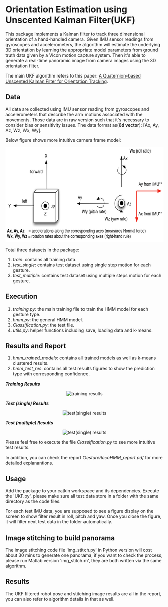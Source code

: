 # Orientation Estimation using Unscented Kalman Filter(UKF)

This package implements a Kalman filter to track three dimensional orientation of a hand-handled camera. Given IMU sensor readings from gyroscopes and accelerometers, the algorithm will estimate the underlying 3D orientation by learning the appropriate model parameters from ground truth data given by a Vicon motion capture system. Then it's able to generate a real-time panoramic image from camera images using the 3D orientation filter.       

The main UKF algorithm refers to this paper: [A Quaternion-based Unscented Kalman Filter for Orientation Tracking](http://ieeexplore.ieee.org/stamp/stamp.jsp?arnumber=1257247).



Data
-----
All data are collected using IMU sensor reading from gyroscopes and accelerometers that describe the arm motions associated with the movements. Those data are in raw version such that it's necessary to consider bias or sensitivity issues. The data format as(**6d vector**): [Ax, Ay, Az, Wz, Wx, Wy].      

Below figure shows more intuitive camera frame model:     
<div align=center>
  <img width="600" height="300" src="./frame.png", alt="camera frame"/>
</div>

Total three datasets in the package:     
1. _train_: contains all training data.
2. _test_single_: contains test dataset using single step motion for each gesture.
3. _test_multiple_: contains test dataset using multiple steps motion for each gesture.


Execution
---------
1. _training.py_: the main training file to train the HMM model for each gesture type.
2. _hmm.py_: the general HMM model.
3. _Classification.py_: the test file.
4. _utils.py_: helper functions including save, loading data and k-means.



Results and Report
-------
1. _hmm_trained_models_: contains all trained models as well as k-means clustered results.
2. _hmm_test_res_: contains all test results figures to show the prediction type with corresponding confidence.

**_Training Results_**
<div align=center>
  <img width="500" height="500" src="./hmm_test_res/training.png", alt="training results"/>
</div>

**_Test (single) Results_** 
<div align=center>
   <img width="500" height="130" src="./hmm_test_res/test_single.png", alt="test(single) results"/>
</div>

**_Test (multiple) Results_** 
<div align=center>   
   <img width="500" height="130" src="./hmm_test_res/test_single.png", alt="test(single) results"/>
</div>


Please feel free to execute the file _Classification.py_ to see more intuitive test results.

In addition, you can check the report _GestureRecoHMM_report.pdf_ for more detailed explanantions.


Usage
-----
Add the package to your catkin workspace and its dependencies. Execute the 'UKF.py', please make sure all test data store in a folder with the same directory as the code files. 

For each test IMU data, you are supposed to see a figure display on the screen to show filter result in roll, pitch and yaw. Once you close the figure, it will filter next test data in the folder automatically. 

Image stitching to build panorama
---------------------------------
The image stitching code file 'img_stitch.py' in Python version will cost about 30 mins to generate one panorama, if you want to check the process, please run Matlab version 'img_stitch.m', they are both written via the same algorithm. 

Results
-------
The UKF filtered robot pose and stitching image results are all in the report, you can also refer to algorithm details in that as well. 
